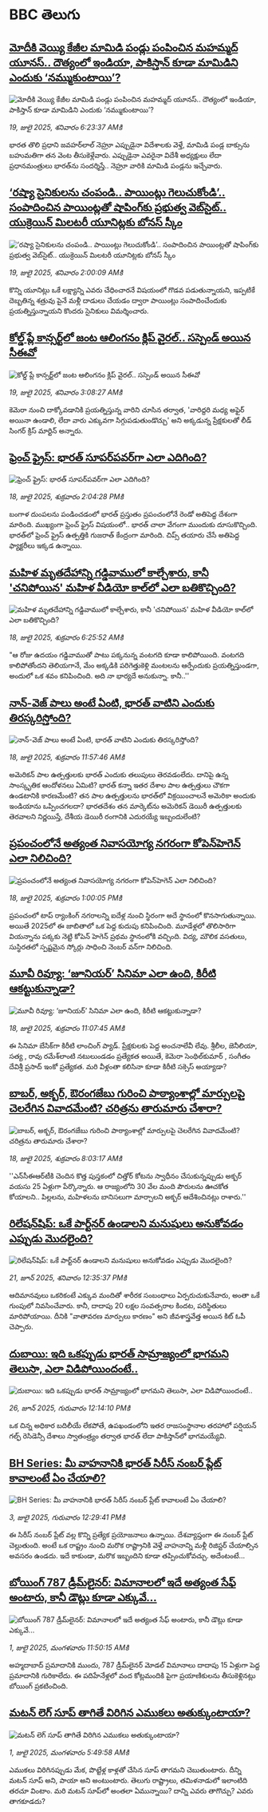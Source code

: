 # BBC తెలుగు## [మోదీకి వెయ్యి కేజీల మామిడి పండ్లు పంపించిన మహమ్మద్ యూనస్.. దౌత్యంలో ఇండియా, పాకిస్తాన్ కూడా మామిడిని ఎందుకు ‘నమ్ముకుంటాయి’?](https://www.bbc.com/telugu/articles/cwyxr2vdevko?at_campaign=githubrss)![మోదీకి వెయ్యి కేజీల మామిడి పండ్లు పంపించిన మహమ్మద్ యూనస్.. దౌత్యంలో ఇండియా, పాకిస్తాన్ కూడా మామిడిని ఎందుకు ‘నమ్ముకుంటాయి’?](https://ichef.bbci.co.uk/ace/ws/240/cpsprodpb/e535/live/80fa02c0-63ee-11f0-8dbd-f3d32ebd3327.jpg)_19, జులై 2025, శనివారం 6:23:37 AMకి_భారత తొలి ప్రధాని జవహర్‌లాల్ నెహ్రూ ఎప్పుడైనా విదేశాలకు వెళ్తే, మామిడి పండ్ల బాక్సును బహుమతిగా తన వెంట తీసుకెళ్లేవారు. ఎప్పుడైనా ఎవరైనా విదేశీ అధ్యక్షులు లేదా ప్రధానమంత్రులు భారత్‌ను సందర్శిస్తే.. నెహ్రూ వారికి మామిడి పండ్లను ఇచ్చేవారు.## [‘రష్యా సైనికులను చంపండి.. పాయింట్లు గెలుచుకోండి’.. సంపాదించిన పాయింట్లతో షాపింగ్‌కు ప్రభుత్వ వెబ్‌సైట్.. యుక్రెయిన్ మిలటరీ యూనిట్లకు బోనస్ స్కీం](https://www.bbc.com/telugu/articles/cwyxrlp89y9o?at_campaign=githubrss)![‘రష్యా సైనికులను చంపండి.. పాయింట్లు గెలుచుకోండి’.. సంపాదించిన పాయింట్లతో షాపింగ్‌కు ప్రభుత్వ వెబ్‌సైట్.. యుక్రెయిన్ మిలటరీ యూనిట్లకు బోనస్ స్కీం](https://ichef.bbci.co.uk/ace/ws/240/cpsprodpb/24f8/live/4d1c4430-63f9-11f0-89ea-4d6f9851f623.jpg)_19, జులై 2025, శనివారం 2:00:09 AMకి_కొన్ని యూనిట్లు ఒకే లక్ష్యాన్ని ఎవరు చేధించారనే విషయంలో గొడవ పడుతున్నాయని, ఇప్పటికే దెబ్బతిన్న శత్రువు పైనే మళ్లీ దాడులు చేయడం ద్వారా పాయింట్లు సంపాదించేందుకు ప్రయత్నిస్తున్నాయని కొందరు సైనికులు విమర్శించారు.## [కోల్డ్ ప్లే కాన్సర్ట్‌లో జంట ఆలింగనం క్లిప్ వైరల్.. సస్పెండ్ అయిన సీఈవో](https://www.bbc.com/telugu/articles/c20n40vnwjdo?at_campaign=githubrss)![కోల్డ్ ప్లే కాన్సర్ట్‌లో జంట ఆలింగనం క్లిప్ వైరల్.. సస్పెండ్ అయిన సీఈవో](https://ichef.bbci.co.uk/ace/ws/240/cpsprodpb/8fde/live/b4ffb5e0-644a-11f0-8dbd-f3d32ebd3327.png)_19, జులై 2025, శనివారం 3:08:27 AMకి_కెమెరా నుంచి దాక్కోవడానికి ప్రయత్నిస్తున్న వారిని చూసిన తర్వాత, 'వారిద్దరి మధ్య అఫైర్ అయినా ఉండాలి, లేదా వారు ఎక్కువగా సిగ్గుపడుతుండొచ్చు' అని అక్కడున్న ప్రేక్షకులతో లీడ్ సింగర్ క్రిస్ మార్టిన్ అన్నారు.## [ఫ్రెంచ్ ఫ్రైస్:  భారత్ సూపర్‌పవర్‌గా ఎలా ఎదిగింది? ](https://www.bbc.com/telugu/articles/cn81n959dreo?at_campaign=githubrss)![ఫ్రెంచ్ ఫ్రైస్:  భారత్ సూపర్‌పవర్‌గా ఎలా ఎదిగింది? ](https://ichef.bbci.co.uk/ace/ws/240/cpsprodpb/3a52/live/c2fccf50-63d4-11f0-8dbd-f3d32ebd3327.jpg)_18, జులై 2025, శుక్రవారం 2:04:28 PMకి_బంగాళ దుంపలను పండించడంలో భారత్ ప్రస్తుతం ప్రపంచంలోనే రెండో అతిపెద్ద దేశంగా మారింది. ముఖ్యంగా ఫ్రెంచ్ ఫ్రైస్ విషయంలో.. భారత్ చాలా వేగంగా ముందుకు దూసుకొచ్చింది. భారత్‌లో ఫ్రెంచ్ ఫ్రైస్ ఉత్పత్తికి గుజరాత్ కేంద్రంగా మారింది. చిప్స్ తయారు చేసే అతిపెద్ద ఫ్యాక్టరీలు ఇక్కడ ఉన్నాయి.## [మహిళ మృతదేహాన్ని గడ్డివాములో కాల్చేశారు, కానీ 'చనిపోయిన' మహిళ వీడియో కాల్‌లో ఎలా బతికొచ్చింది? ](https://www.bbc.com/telugu/articles/c5yl321r2d5o?at_campaign=githubrss)![మహిళ మృతదేహాన్ని గడ్డివాములో కాల్చేశారు, కానీ 'చనిపోయిన' మహిళ వీడియో కాల్‌లో ఎలా బతికొచ్చింది? ](https://ichef.bbci.co.uk/ace/ws/240/cpsprodpb/5df7/live/854dc8f0-63a0-11f0-89ea-4d6f9851f623.png)_18, జులై 2025, శుక్రవారం 6:25:52 AMకి_"ఆ రోజు ఉదయం గడ్డివాముతో పాటు పక్కనున్న వంటగది కూడా కాలిపోయింది. వంటగది కాలిపోతోందని తెలియగానే, మేం అక్కడికి పరిగెత్తుకెళ్లి మంటలను ఆర్పేందుకు ప్రయత్నిస్తుండగా, అందులో ఒక శవం కనిపించింది. అది నా భార్యదే అనుకున్నా. కానీ..''## [నాన్-వెజ్ పాలు అంటే ఏంటి, భారత్ వాటిని ఎందుకు తిరస్కరిస్తోంది? ](https://www.bbc.com/telugu/articles/c4ge3p7zw2yo?at_campaign=githubrss)![నాన్-వెజ్ పాలు అంటే ఏంటి, భారత్ వాటిని ఎందుకు తిరస్కరిస్తోంది? ](https://ichef.bbci.co.uk/ace/ws/240/cpsprodpb/04cb/live/71780640-6320-11f0-a700-fb7b15f3374f.jpg)_18, జులై 2025, శుక్రవారం 11:57:46 AMకి_అమెరికన్ పాల ఉత్పత్తులకు భారత్ ఎందుకు తలుపులు తెరవడంలేదు. దానిపై ఉన్న సాంస్కృతిక ఆందోళనలు ఏమిటి? భారత్ కన్నా ఇతర దేశాల పాల ఉత్పత్తులు చౌకగా ఉండటానికి కారణమేంటి? తన పాల ఉత్పత్తులను భారత్‌లో విక్రయించాలనే అమెరికా అందుకు ఇండియాను ఒప్పించగలదా? భారతదేశం తన మార్కెట్‌ను అమెరికన్ డెయిరీ ఉత్పత్తులకు తెరవాలని నిర్ణయిస్తే, దేశీయ డెయిరీ రంగానికి ఎదురయ్యే ఇబ్బందులేంటి?## [ప్రపంచంలోనే అత్యంత నివాసయోగ్య నగరంగా కోపెన్‌హెగెన్ ఎలా నిలిచింది? ](https://www.bbc.com/telugu/articles/c39z224kvxmo?at_campaign=githubrss)![ప్రపంచంలోనే అత్యంత నివాసయోగ్య నగరంగా కోపెన్‌హెగెన్ ఎలా నిలిచింది? ](https://ichef.bbci.co.uk/ace/ws/240/cpsprodpb/1700/live/70b6dae0-6138-11f0-960d-e9f1088a89fe.jpg)_18, జులై 2025, శుక్రవారం 1:00:05 PMకి_ప్రపంచంలో టాప్ ర్యాంకింగ్ నగరాలన్ని ఐదేళ్ల నుంచి స్థిరంగా అదే స్థానంలో కొనసాగుతున్నాయి. అయితే 2025లో ఈ జాబితాలో ఒక పెద్ద కుదుపు కనిపించింది. మూడేళ్లలో తొలిసారిగా వియన్నాను పక్కకు నెట్టి కోపెన్ హెగెన్ ప్రథమ స్థానంలోకి వచ్చింది. విద్య, మౌలిక వసతులు, సుస్థిరతలో స్పష్టమైన స్కోర్లు సాధించి నెంబర్‌ వన్‌గా నిలిచింది.## [మూవీ రివ్యూ:  ‘జూనియర్’ సినిమా ఎలా ఉంది, కిరీటి ఆకట్టుకున్నాడా? ](https://www.bbc.com/telugu/articles/c4g8k4jq8wko?at_campaign=githubrss)![మూవీ రివ్యూ:  ‘జూనియర్’ సినిమా ఎలా ఉంది, కిరీటి ఆకట్టుకున్నాడా? ](https://ichef.bbci.co.uk/ace/ws/240/cpsprodpb/6a62/live/5e1125c0-63c3-11f0-8dbd-f3d32ebd3327.jpg)_18, జులై 2025, శుక్రవారం 11:07:45 AMకి_ఈ సినిమా బేసిక్‌గా కిరీటి లాంచింగ్ ప్యాడ్‌. ప్రేక్ష‌కుల‌కు పెద్ద అంచ‌నాలేవీ లేవు. శ్రీ‌లీల‌, జెనీలియా, స‌త్య , రావు ర‌మేశ్‌లాంటి న‌టులుండ‌డం ప్ర‌త్యేక‌త అయితే, కెమెరా సెంథిల్‌కుమార్ , సంగీతం దేవిశ్రీ ప్ర‌సాద్ ఇంకో ప్ర‌త్యేక‌త‌. మరి వీళ్లంతా క‌లిసినా కూడా కిరీటి స‌క్సెస్ అయ్యాడా?## [బాబర్‌, అక్బర్, ఔరంగజేబు గురించి పాఠ్యాంశాల్లో మార్పులపై చెలరేగిన వివాదమేంటి? చరిత్రను తారుమారు చేశారా?](https://www.bbc.com/telugu/articles/cwykm9z37pro?at_campaign=githubrss)![బాబర్‌, అక్బర్, ఔరంగజేబు గురించి పాఠ్యాంశాల్లో మార్పులపై చెలరేగిన వివాదమేంటి? చరిత్రను తారుమారు చేశారా?](https://ichef.bbci.co.uk/ace/ws/240/cpsprodpb/0e35/live/b751f080-631c-11f0-b1b9-2b94c1f6d9f3.jpg)_18, జులై 2025, శుక్రవారం 8:03:17 AMకి_''ఎన్‌సీఈఆర్‌టీకి చెందిన కొత్త పుస్తకంలో చిత్తోర్ కోటను స్వాధీనం చేసుకున్నప్పుడు అక్బర్ వయసు 25 ఏళ్లుగా పేర్కొన్నారు. ఆ రాజ్యంలోని 30 వేల మంది పౌరులను ఊచకోత కోయాలని.. పిల్లలను, మహిళలను బానిసలుగా మార్చాలని అక్బర్ ఆదేశించినట్లు రాశారు.''## [రిలేషన్‌షిప్: ఒకే పార్ట్‌నర్ ఉండాలని మనుషులు అనుకోవడం ఎప్పుడు మొదలైంది?](https://www.bbc.com/telugu/articles/c62d4j0748vo?at_campaign=githubrss)![రిలేషన్‌షిప్: ఒకే పార్ట్‌నర్ ఉండాలని మనుషులు అనుకోవడం ఎప్పుడు మొదలైంది?](https://ichef.bbci.co.uk/ace/ws/240/cpsprodpb/49dd/live/f64ee1d0-4f53-11f0-a872-8baf78f7d38b.jpg)_21, జూన్ 2025, శనివారం 12:35:37 PMకి_ఆదిమానవులు ఒకరికంటే ఎక్కువ మందితో శారీరక సంబంధాలు ఏర్పరుచుకునేవారు, అంతా ఒకే గుంపులో నివసించేవారు. కానీ, దాదాపు 20 లక్షల సంవత్సరాల కిందట, పరిస్థితులు మారిపోయాయి. దీనికి "వాతావరణ మార్పులు కారణం" అని జీవశాస్త్రవేత్త అయిన కిట్ ఓపీ చెప్పారు.## [దుబాయి: ఇది ఒకప్పుడు భారత్ సామ్రాజ్యంలో భాగమని తెలుసా, ఎలా విడిపోయిందంటే..](https://www.bbc.com/telugu/articles/ce83x3rekyyo?at_campaign=githubrss)![దుబాయి: ఇది ఒకప్పుడు భారత్ సామ్రాజ్యంలో భాగమని తెలుసా, ఎలా విడిపోయిందంటే..](https://ichef.bbci.co.uk/ace/ws/240/cpsprodpb/89c1/live/fbe80b80-5282-11f0-809e-059b7ea85131.jpg)_26, జూన్ 2025, గురువారం 12:14:10 PMకి_ఒక చిన్న అధికార బదిలీయే లేకపోతే, ఉపఖండంలోని ఇతర రాజసంస్థానాల తరహాలో  పర్షియన్ గల్ఫ్ రెసిడెన్సీ దేశాలు స్వాతంత్ర్యం తర్వాత భారత్ లేదా పాకిస్తాన్‌లో భాగమయ్యేవి.## [BH Series: మీ వాహనానికి భారత్ సిరీస్ నంబర్ ప్లేట్ కావాలంటే ఏం చేయాలి?](https://www.bbc.com/telugu/articles/c9dg040gzv6o?at_campaign=githubrss)![BH Series: మీ వాహనానికి భారత్ సిరీస్ నంబర్ ప్లేట్ కావాలంటే ఏం చేయాలి?](https://ichef.bbci.co.uk/ace/ws/240/cpsprodpb/c5c0/live/7facfba0-5801-11f0-b5c5-012c5796682d.jpg)_3, జులై 2025, గురువారం 12:29:41 PMకి_ఈ సిరీస్ నంబర్ ప్లేట్ వల్ల కొన్ని ప్రత్యేక ప్రయోజనాలు ఉన్నాయి. దేశవ్యాప్తంగా ఈ నంబర్ ప్లేట్ చెల్లుతుంది. అంటే ఒక రాష్ట్రం నుంచి మరొక రాష్ట్రానికి వెళ్తే వాహనాన్ని మళ్లీ రిజిస్టర్ చేయాల్సిన అవసరం ఉండదు. ఇదే కాకుండా, మరొక ఇబ్బందిని కూడా తప్పించుకోవచ్చు. అదేంటంటే...## [బోయింగ్ 787 డ్రీమ్‌లైనర్: విమానాలలో ఇదే అత్యంత సేఫ్ అంటారు, కానీ డౌట్లు కూడా ఎక్కువే...](https://www.bbc.com/telugu/articles/c8d664g0dz9o?at_campaign=githubrss)![బోయింగ్ 787 డ్రీమ్‌లైనర్: విమానాలలో ఇదే అత్యంత సేఫ్ అంటారు, కానీ డౌట్లు కూడా ఎక్కువే...](https://ichef.bbci.co.uk/ace/ws/240/cpsprodpb/aebe/live/0ad87b80-5674-11f0-95fc-edf89039c20a.jpg)_1, జులై 2025, మంగళవారం 11:50:15 AMకి_అహ్మదాబాద్ ప్రమాదానికి ముందు, 787 డ్రీమ్‌లైనర్ మోడల్ విమానాలు దాదాపు 15 ఏళ్లుగా పెద్ద ప్రమాదానికి గురికాలేదు. ఈ పదిహేనేళ్లలో వంద కోట్లమందికి  పైగా ప్రయాణికులను తీసుకెళ్లినట్లు బోయింగ్ ప్రకటించింది.## [మటన్ లెగ్ సూప్ తాగితే విరిగిన ఎముకలు అతుక్కుంటాయా?](https://www.bbc.com/telugu/articles/c0l4g92j8kzo?at_campaign=githubrss)![మటన్ లెగ్ సూప్ తాగితే విరిగిన ఎముకలు అతుక్కుంటాయా?](https://ichef.bbci.co.uk/ace/ws/240/cpsprodpb/cffe/live/00bf0e40-4f7e-11f0-8c47-237c2e4015f5.jpg)_1, జులై 2025, మంగళవారం 5:49:58 AMకి_ఎముకలు విరిగినప్పుడు మేక, పొట్టేళ్ల కాళ్లతో చేసిన సూప్ తాగమని చెబుతుంటారు. దీన్ని మటన్ సూప్ అని, పాయా అని అంటుంటారు. తెలుగు రాష్ట్రాలు, తమిళనాడులో ఇలాంటిది తరచూ వింటాం. మరి మటన్ సూప్‌లో అంతలా ఏమున్నాయి? దాన్ని ఎవరు తాగొచ్చు? ఎవరు తాగకూడదు?
